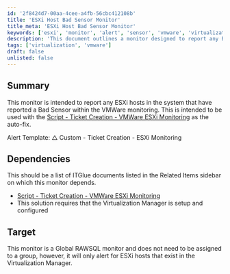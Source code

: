 ```yaml
---
id: '2f8424d7-00aa-4cee-a4fb-56cbc412108b'
title: 'ESXi Host Bad Sensor Monitor'
title_meta: 'ESXi Host Bad Sensor Monitor'
keywords: ['esxi', 'monitor', 'alert', 'sensor', 'vmware', 'virtualization']
description: 'This document outlines a monitor designed to report any ESXi hosts that have reported a Bad Sensor within the VMware monitoring system. It is intended for use with a script for ticket creation related to VMware ESXi monitoring, providing a streamlined approach to alerting and issue resolution.'
tags: ['virtualization', 'vmware']
draft: false
unlisted: false
---
```

## Summary

This monitor is intended to report any ESXi hosts in the system that have reported a Bad Sensor within the VMWare monitoring. This is intended to be used with the [Script - Ticket Creation - VMWare ESXi Monitoring](<../scripts/Ticket Creation - VMWare ESXi Monitoring.md>) as the auto-fix.

Alert Template: △ Custom - Ticket Creation - ESXi Monitoring

## Dependencies

This should be a list of ITGlue documents listed in the Related Items sidebar on which this monitor depends.

- [Script - Ticket Creation - VMWare ESXi Monitoring](<../scripts/Ticket Creation - VMWare ESXi Monitoring.md>)
- This solution requires that the Virtualization Manager is setup and configured

## Target

This monitor is a Global RAWSQL monitor and does not need to be assigned to a group, however, it will only alert for ESXi hosts that exist in the Virtualization Manager.














